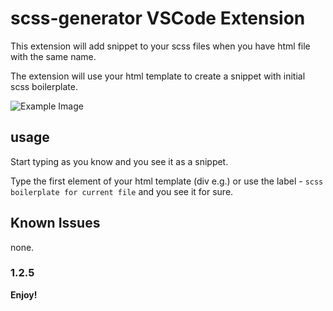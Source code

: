 # scss-generator  VSCode Extension

This extension will add snippet to your scss files when you have html file with the same name.

The extension will use your html template to create a snippet with initial scss boilerplate.

![Example Image](https://i.imgur.com/zzmAm6c.gif)

<!-- The extension also provied snippet per element. -->

## usage

Start typing as you know and you see it as a snippet.

Type the first element of your html template (div e.g.) or use the label - `scss boilerplate for current file` and you see it for sure.

## Known Issues

none.

### 1.2.5

**Enjoy!**